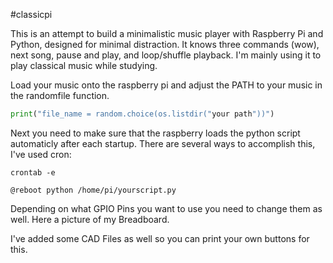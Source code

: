 #classicpi

This is an attempt to build a minimalistic music player with Raspberry Pi and Python, designed for minimal distraction. It knows three commands (wow), next song, pause and play, and loop/shuffle playback. I'm mainly using it to play classical music while studying.

Load your music onto the raspberry pi and adjust the PATH to your music in the randomfile function.

```python
print("file_name = random.choice(os.listdir("your path"))")
 ``` 

 Next you need to make sure that the raspberry loads the python script automaticly after each startup. There are several ways to accomplish this, I've used cron:
 ```
crontab -e
 ``` 

  ```
@reboot python /home/pi/yourscript.py
 ``` 

Depending on what GPIO Pins you want to use you need to change them as well. Here a picture of my Breadboard.

I've added some CAD Files as well so you can print your own buttons for this.

